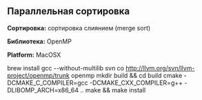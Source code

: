 ## Параллельная сортировка

**Сортировка:** сортировка слиянием (merge sort)

**Библиотека:** OpenMP

**Platform:** MacOSX

brew install gcc --without-multilib
svn co http://llvm.org/svn/llvm-project/openmp/trunk openmp
mkdir build && cd build
cmake -DCMAKE_C_COMPILER=gcc -DCMAKE_CXX_COMPILER=g++ -DLIBOMP_ARCH=x86_64 ..
make && make install

